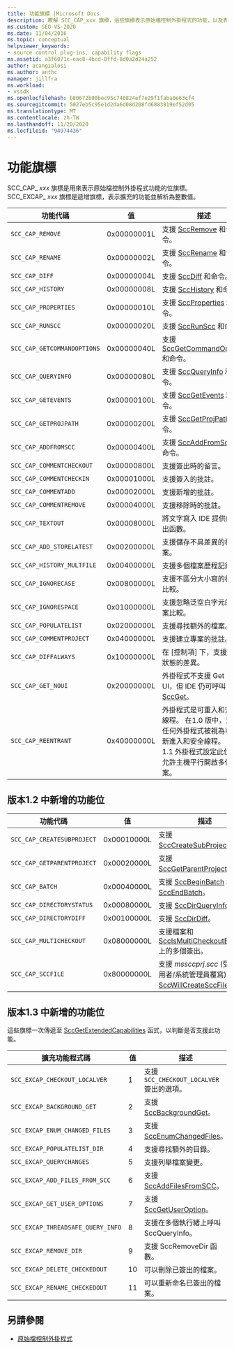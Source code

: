 ```yaml
---
title: 功能旗標 |Microsoft Docs
description: 瞭解 SCC_CAP_xxx 旗標，這些旗標表示原始檔控制外掛程式的功能，以及表示擴充功能的 SCC_EXCAP_xxx 旗標。
ms.custom: SEO-VS-2020
ms.date: 11/04/2016
ms.topic: conceptual
helpviewer_keywords:
- source control plug-ins, capability flags
ms.assetid: a3f6071c-eac8-4bcd-8ffd-8d0a2d24a252
author: acangialosi
ms.author: anthc
manager: jillfra
ms.workload:
- vssdk
ms.openlocfilehash: b80672b00bec95c740824ef7e29f1faba0e63cf4
ms.sourcegitcommit: 5027eb5c95e1d2da6d08d208fd6883819ef52d05
ms.translationtype: MT
ms.contentlocale: zh-TW
ms.lasthandoff: 11/20/2020
ms.locfileid: "94974436"
---
```

# <a name="capability-flags"></a>功能旗標
SCC_CAP_ *xxx* 旗標是用來表示原始檔控制外掛程式功能的位旗標。 SCC_EXCAP_ *xxx* 旗標是遞增旗標，表示擴充的功能並解析為整數值。

|功能代碼|值|描述|
|---------------------|-----------|-----------------|
|`SCC_CAP_REMOVE`|0x00000001L|支援 [SccRemove](../extensibility/sccremove-function.md) 和命令。|
|`SCC_CAP_RENAME`|0x00000002L|支援 [SccRename](../extensibility/sccrename-function.md) 和命令。|
|`SCC_CAP_DIFF`|0x00000004L|支援 [SccDiff](../extensibility/sccdiff-function.md) 和命令。|
|`SCC_CAP_HISTORY`|0x00000008L|支援 [SccHistory](../extensibility/scchistory-function.md) 和命令。|
|`SCC_CAP_PROPERTIES`|0x00000010L|支援 [SccProperties](../extensibility/sccproperties-function.md) 和命令。|
|`SCC_CAP_RUNSCC`|0x00000020L|支援 [SccRunScc](../extensibility/sccrunscc-function.md) 和命令。|
|`SCC_CAP_GETCOMMANDOPTIONS`|0x00000040L|支援 [SccGetCommandOptions](../extensibility/sccgetcommandoptions-function.md) 和命令。|
|`SCC_CAP_QUERYINFO`|0x00000080L|支援 [SccQueryInfo](../extensibility/sccqueryinfo-function.md) 和命令。|
|`SCC_CAP_GETEVENTS`|0x00000100L|支援 [SccGetEvents](../extensibility/sccgetevents-function.md) 和命令。|
|`SCC_CAP_GETPROJPATH`|0x00000200L|支援 [SccGetProjPath](../extensibility/sccgetprojpath-function.md) 和命令。|
|`SCC_CAP_ADDFROMSCC`|0x00000400L|支援 [SccAddFromScc](../extensibility/sccaddfromscc-function.md) 和命令。|
|`SCC_CAP_COMMENTCHECKOUT`|0x00000800L|支援簽出時的留言。|
|`SCC_CAP_COMMENTCHECKIN`|0x00001000L|支援簽入的批註。|
|`SCC_CAP_COMMENTADD`|0x00002000L|支援新增的批註。|
|`SCC_CAP_COMMENTREMOVE`|0x00004000L|支援移除時的批註。|
|`SCC_CAP_TEXTOUT`|0x00008000L|將文字寫入 IDE 提供的輸出函數。|
|`SCC_CAP_ADD_STORELATEST`|0x00200000L|支援儲存不具差異的檔案。|
|`SCC_CAP_HISTORY_MULTFILE`|0x00400000L|支援多個檔案歷程記錄。|
|`SCC_CAP_IGNORECASE`|0x00800000L|支援不區分大小寫的檔案比較。|
|`SCC_CAP_IGNORESPACE`|0x01000000L|支援忽略泛空白字元的檔案比較。|
|`SCC_CAP_POPULATELIST`|0x02000000L|支援尋找額外的檔案。|
|`SCC_CAP_COMMENTPROJECT`|0x04000000L|支援建立專案的批註。|
|`SCC_CAP_DIFFALWAYS`|0x10000000L|在 [控制項] 下，支援所有狀態的差異。|
|`SCC_CAP_GET_NOUI`|0x20000000L|外掛程式不支援 Get 的 UI，但 IDE 仍可呼叫 [SccGet](../extensibility/sccget-function.md)。|
|`SCC_CAP_REENTRANT`|0x40000000L|外掛程式是可重入和安全線程。 在1.0 版中，沒有任何外掛程式被視為可重新進入和安全線程。 如果1.1 外掛程式設定此位，則允許主機平行開啟多個專案。|

## <a name="capability-bits-added-in-version-12"></a>版本1.2 中新增的功能位

|功能代碼|值|描述|
|---------------------|-----------|-----------------|
|`SCC_CAP_CREATESUBPROJECT`|0x00010000L|支援 [SccCreateSubProject](../extensibility/scccreatesubproject-function.md)。|
|`SCC_CAP_GETPARENTPROJECT`|0x00020000L|支援 [SccGetParentProjectPath](../extensibility/sccgetparentprojectpath-function.md)。|
|`SCC_CAP_BATCH`|0x00040000L|支援 [SccBeginBatch](../extensibility/sccbeginbatch-function.md) 和 [SccEndBatch](../extensibility/sccendbatch-function.md)。|
|`SCC_CAP_DIRECTORYSTATUS`|0x00080000L|支援 [SccDirQueryInfo](../extensibility/sccdirqueryinfo-function.md)。|
|`SCC_CAP_DIRECTORYDIFF`|0x00100000L|支援 [SccDirDiff](../extensibility/sccdirdiff-function.md)。|
|`SCC_CAP_MULTICHECKOUT`|0x08000000L|支援檔案和 [SccIsMultiCheckoutEnabled](../extensibility/sccismulticheckoutenabled-function.md)上的多個簽出。|
|`SCC_CAP_SCCFILE`|0x80000000L|支援 *mssccprj.scc* (受限於使用者/系統管理員覆寫) 和 [SccWillCreateSccFile](../extensibility/sccwillcreatesccfile-function.md)。|

## <a name="capability-bits-added-in-version-13"></a>版本1.3 中新增的功能位
 這些旗標一次傳遞至 [SccGetExtendedCapabilities](../extensibility/sccgetextendedcapabilities-function.md) 函式，以判斷是否支援此功能。

|擴充功能程式碼|值|描述|
|------------------------------|-----------|-----------------|
|`SCC_EXCAP_CHECKOUT_LOCALVER`|1|支援 `SCC_CHECKOUT_LOCALVER` 簽出的選項。|
|`SCC_EXCAP_BACKGROUND_GET`|2|支援 [SccBackgroundGet](../extensibility/sccbackgroundget-function.md)。|
|`SCC_EXCAP_ENUM_CHANGED_FILES`|3|支援 [SccEnumChangedFiles](../extensibility/sccenumchangedfiles-function.md)。|
|`SCC_EXCAP_POPULATELIST_DIR`|4|支援尋找額外的目錄。|
|`SCC_EXCAP_QUERYCHANGES`|5|支援列舉檔案變更。|
|`SCC_EXCAP_ADD_FILES_FROM_SCC`|6|支援 [SccAddFilesFromSCC](../extensibility/sccaddfilesfromscc-function.md)。|
|`SCC_EXCAP_GET_USER_OPTIONS`|7|支援 [SccGetUserOption](../extensibility/sccgetuseroption-function.md)。|
|`SCC_EXCAP_THREADSAFE_QUERY_INFO`|8|支援在多個執行緒上呼叫 SccQueryInfo。|
|`SCC_EXCAP_REMOVE_DIR`|9|支援 SccRemoveDir 函數。|
|`SCC_EXCAP_DELETE_CHECKEDOUT`|10|可以刪除已簽出的檔案。|
|`SCC_EXCAP_RENAME_CHECKEDOUT`|11|可以重新命名已簽出的檔案。|

## <a name="see-also"></a>另請參閱
- [原始檔控制外掛程式](../extensibility/source-control-plug-ins.md)
